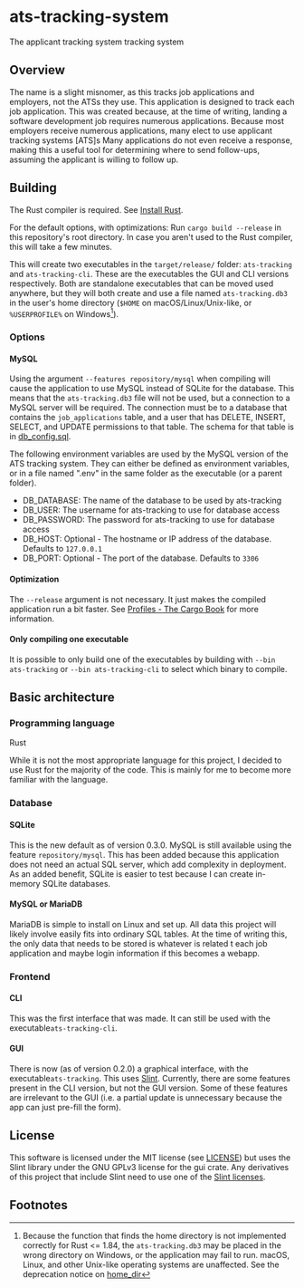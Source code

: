# ats-tracking-system

The applicant tracking system tracking system

## Overview

The name is a slight misnomer, as this tracks job applications and employers, not the ATSs they use.
This application is designed to track each job application.
This was created because, at the time of writing, landing a software development job requires numerous applications.
Because most employers receive numerous applications, many elect to use applicant tracking systems \[ATS\]s
Many applications do not even receive a response, making this a useful tool for determining where to send follow-ups, assuming the applicant is willing to follow up.

## Building

The Rust compiler is required. See [Install Rust](https://www.rust-lang.org/tools/install).

For the default options, with optimizations: Run `cargo build --release` in this repository's root directory. In case you aren't used to the Rust compiler, this will take a few minutes.

This will create two executables in the `target/release/` folder: `ats-tracking` and `ats-tracking-cli`.
These are the executables the GUI and CLI versions respectively.
Both are standalone executables that can be moved used anywhere, but they will both create and use a file named `ats-tracking.db3` in the user's home directory (`$HOME` on macOS/Linux/Unix-like, or `%USERPROFILE%` on Windows[^1]).

### Options

#### MySQL

Using the argument `--features repository/mysql` when compiling will cause the application to use MySQL instead of SQLite for the database.
This means that the `ats-tracking.db3` file will not be used, but a connection to a MySQL server will be required.
The connection must be to a database that contains the `job_applications` table, and a user that has DELETE, INSERT, SELECT, and UPDATE permissions to that table.
The schema for that table is in [db_config.sql](setup_scripts/db_config.sql).

The following environment variables are used by the MySQL version of the ATS tracking system.
They can either be defined as environment variables, or in a file named ".env" in the same folder as the executable (or a parent folder).

- DB_DATABASE: The name of the database to be used by ats-tracking
- DB_USER: The username for ats-tracking to use for database access
- DB_PASSWORD: The password for ats-tracking to use for database access
- DB_HOST: Optional - The hostname or IP address of the database. Defaults to `127.0.0.1`
- DB_PORT: Optional - The port of the database. Defaults to `3306`

#### Optimization

The `--release` argument is not necessary. It just makes the compiled application run a bit faster. See [Profiles - The Cargo Book](https://doc.rust-lang.org/cargo/reference/profiles.html) for more information.

#### Only compiling one executable

It is possible to only build one of the executables by building with `--bin ats-tracking` or `--bin ats-tracking-cli` to select which binary to compile.

## Basic architecture

### Programming language

Rust

While it is not the most appropriate language for this project, I decided to use Rust for the majority of the code.
This is mainly for me to become more familiar with the language.

### Database

#### SQLite

This is the new default as of version 0.3.0.
MySQL is still available using the feature `repository/mysql`.
This has been added because this application does not need an actual SQL server, which add complexity in deployment.
 As an added benefit, SQLite is easier to test because I can create in-memory SQLite databases.

#### MySQL or MariaDB

MariaDB is simple to install on Linux and set up.
All data this project will likely involve easily fits into ordinary SQL tables.
At the time of writing this, the only data that needs to be stored is whatever is related t each job application and maybe login information if this becomes a webapp.

### Frontend

#### CLI

This was the first interface that was made. It can still be used with the executable`ats-tracking-cli`.

#### GUI

There is now (as of version 0.2.0) a graphical interface, with the executable`ats-tracking`.
This uses [Slint](https://slint.dev/).
Currently, there are some features present in the CLI version, but not the GUI version.
Some of these features are irrelevant to the GUI (i.e. a partial update is unnecessary because the app can just pre-fill the form).

## License

This software is licensed under the MIT license (see [LICENSE](LICENSE)) but uses the Slint library under the GNU GPLv3 license for the gui crate.
Any derivatives of this project that include Slint need to use one of the [Slint licenses](https://github.com/slint-ui/slint/blob/master/LICENSE.md).

## Footnotes

[^1]: Because the function that finds the home directory is not implemented correctly for Rust <= 1.84, the `ats-tracking.db3` may be placed in the wrong directory on Windows, or the application may fail to run. macOS, Linux, and other Unix-like operating systems are unaffected. See the deprecation notice on [home_dir](https://doc.rust-lang.org/1.84.0/std/env/fn.home_dir.html#deprecation)
